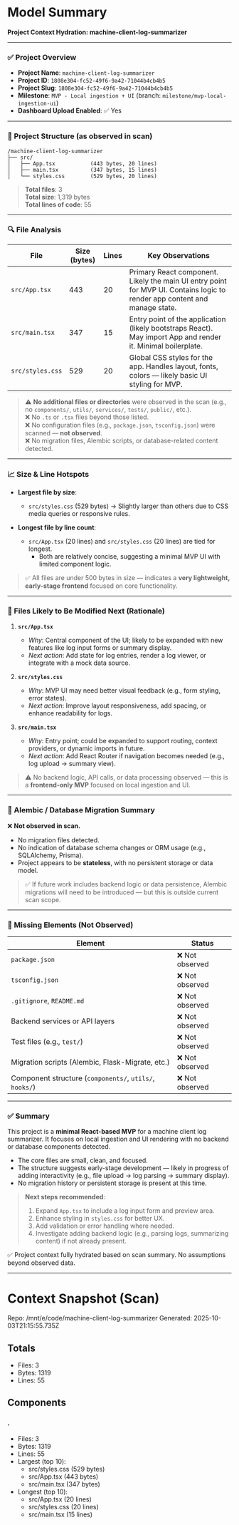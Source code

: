 # Model Summary

**Project Context Hydration: machine-client-log-summarizer**

---

### ✅ Project Overview  
- **Project Name**: `machine-client-log-summarizer`  
- **Project ID**: `1808e304-fc52-49f6-9a42-71044b4cb4b5`  
- **Project Slug**: `1808e304-fc52-49f6-9a42-71044b4cb4b5`  
- **Milestone**: `MVP - Local ingestion + UI` (branch: `milestone/mvp-local-ingestion-ui`)  
- **Dashboard Upload Enabled**: ✅ Yes  

---

### 📁 Project Structure (as observed in scan)

```
/machine-client-log-summarizer
├── src/
│   ├── App.tsx           (443 bytes, 20 lines)
│   ├── main.tsx          (347 bytes, 15 lines)
│   └── styles.css        (529 bytes, 20 lines)
```

> **Total files**: 3  
> **Total size**: 1,319 bytes  
> **Total lines of code**: 55  

---

### 🔍 File Analysis

| File | Size (bytes) | Lines | Key Observations |
|------|--------------|-------|------------------|
| `src/App.tsx` | 443 | 20 | Primary React component. Likely the main UI entry point for MVP UI. Contains logic to render app content and manage state. |
| `src/main.tsx` | 347 | 15 | Entry point of the application (likely bootstraps React). May import App and render it. Minimal boilerplate. |
| `src/styles.css` | 529 | 20 | Global CSS styles for the app. Handles layout, fonts, colors — likely basic UI styling for MVP. |

> ⚠️ **No additional files or directories** were observed in the scan (e.g., no `components/`, `utils/`, `services/`, `tests/`, `public/`, etc.).  
> ❌ No `.ts` or `.tsx` files beyond those listed.  
> ❌ No configuration files (e.g., `package.json`, `tsconfig.json`) were scanned — **not observed**.  
> ❌ No migration files, Alembic scripts, or database-related content detected.  

---

### 📈 Size & Line Hotspots

- **Largest file by size**:  
  - `src/styles.css` (529 bytes) → Slightly larger than others due to CSS media queries or responsive rules.

- **Longest file by line count**:  
  - `src/App.tsx` (20 lines) and `src/styles.css` (20 lines) are tied for longest.  
    - Both are relatively concise, suggesting a minimal MVP UI with limited component logic.

> ✅ All files are under 500 bytes in size — indicates a **very lightweight, early-stage frontend** focused on core functionality.

---

### 🚀 Files Likely to Be Modified Next (Rationale)

1. **`src/App.tsx`**  
   - *Why*: Central component of the UI; likely to be expanded with new features like log input forms or summary display.  
   - *Next action*: Add state for log entries, render a log viewer, or integrate with a mock data source.

2. **`src/styles.css`**  
   - *Why*: MVP UI may need better visual feedback (e.g., form styling, error states).  
   - *Next action*: Improve layout responsiveness, add spacing, or enhance readability for logs.

3. **`src/main.tsx`**  
   - *Why*: Entry point; could be expanded to support routing, context providers, or dynamic imports in future.  
   - *Next action*: Add React Router if navigation becomes needed (e.g., log upload → summary view).

> ⚠️ No backend logic, API calls, or data processing observed — this is a **frontend-only MVP** focused on local ingestion and UI.

---

### 📂 Alembic / Database Migration Summary

❌ **Not observed in scan.**  
- No migration files detected.  
- No indication of database schema changes or ORM usage (e.g., SQLAlchemy, Prisma).  
- Project appears to be **stateless**, with no persistent storage or data model.

> ✅ If future work includes backend logic or data persistence, Alembic migrations will need to be introduced — but this is outside current scan scope.

---

### 🚨 Missing Elements (Not Observed)

| Element | Status |
|--------|--------|
| `package.json` | ❌ Not observed |
| `tsconfig.json` | ❌ Not observed |
| `.gitignore`, `README.md` | ❌ Not observed |
| Backend services or API layers | ❌ Not observed |
| Test files (e.g., `test/`) | ❌ Not observed |
| Migration scripts (Alembic, Flask-Migrate, etc.) | ❌ Not observed |
| Component structure (`components/`, `utils/`, `hooks/`) | ❌ Not observed |

---

### ✅ Summary

This project is a **minimal React-based MVP** for a machine client log summarizer. It focuses on local ingestion and UI rendering with no backend or database components detected.

- The core files are small, clean, and focused.
- The structure suggests early-stage development — likely in progress of adding interactivity (e.g., file upload → log parsing → summary display).
- No migration history or persistent storage is present at this time.

> **Next steps recommended**:  
> 1. Expand `App.tsx` to include a log input form and preview area.  
> 2. Enhance styling in `styles.css` for better UX.  
> 3. Add validation or error handling where needed.  
> 4. Investigate adding backend logic (e.g., parsing logs, summarizing content) if not already present.

✅ Project context fully hydrated based on scan summary. No assumptions beyond observed data.

---

# Context Snapshot (Scan)

Repo: /mnt/e/code/machine-client-log-summarizer
Generated: 2025-10-03T21:15:55.735Z

## Totals
- Files: 3
- Bytes: 1319
- Lines: 55

## Components
### .
- Files: 3
- Bytes: 1319
- Lines: 55
- Largest (top 10):
  - src/styles.css (529 bytes)
  - src/App.tsx (443 bytes)
  - src/main.tsx (347 bytes)
- Longest (top 10):
  - src/App.tsx (20 lines)
  - src/styles.css (20 lines)
  - src/main.tsx (15 lines)
